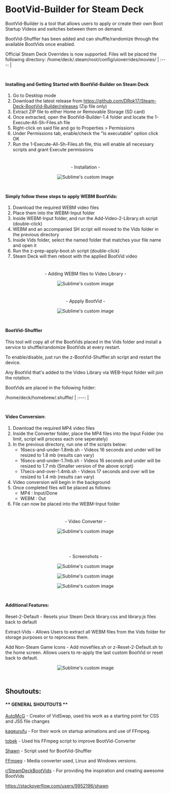 # BootVid-Builder for Steam Deck

BootVid-Builder is a tool that allows users to apply or create their own Boot Startup Videos and switches between them on demand. 

BootVid-Shuffler has been added and can shuffle/randomize through the available BootVids once enabled.

Official Steam Deck Overrides is now supported. Files will be placed the following directory:
/home/deck/.steam/root/config/uioverrides/movies/
| :---: |

<!-- Spacer -->
<p align="center">
  <img width="10" height="10" src="https://user-images.githubusercontent.com/81541725/168428087-611fe26a-aeb0-4617-98d7-9a239ea716d8.png">
</p>

#### Installing and Getting Started with BootVid-Builder on Steam Deck
1) Go to Desktop mode
2) Download the latest release from https://github.com/DRok17/Steam-Deck-BootVid-Builder/releases (Zip file only)
3) Extract ZIP file to either Home or Removable Storage (SD card)
4) Once extracted, open the BootVid-Builder-1.4 folder and locate the 1-Execute-All-Sh-Files.sh file
5) Right-click on said file and go to Properties > Permissions
6) Under Permissions tab, enable/check the "Is executable" option click OK
7) Run the 1-Execute-All-Sh-Files.sh file, this will enable all necessary scripts and grant Execute permissions

<!-- Spacer -->
<p align="center">
  <img width="10" height="10" src="https://user-images.githubusercontent.com/81541725/168428087-611fe26a-aeb0-4617-98d7-9a239ea716d8.png">
</p>

<!-- Center Text -->
<p align="center">
- Installation -
</p>

<!-- MB Menu -->
<p align="center">
  <img src="https://user-images.githubusercontent.com/81541725/194443084-d3d63c17-2bfe-40ab-a678-9d29e9c90736.gif?raw=true" alt="Sublime's custom image"/>
</p>

<!-- Spacer -->
<p align="center">
  <img width="10" height="10" src="https://user-images.githubusercontent.com/81541725/168428087-611fe26a-aeb0-4617-98d7-9a239ea716d8.png">
</p>

#### Simply follow these steps to apply WEBM BootVids:
1) Download the required WEBM video files
2) Place them into the WEBM-Input folder
3) Inside WEBM-Input folder, and run the Add-Video-2-Library.sh script (double-click)
4) WEBM and an accompanied SH script will moved to the Vids folder in the previous directory
5) Inside Vids folder, select the named folder that matches your file name and open it
6) Run the z-prep-apply-boot.sh script (double-click)
7) Steam Deck will then reboot with the applied BootVid video

<!-- Spacer -->
<p align="center">
  <img width="10" height="10" src="https://user-images.githubusercontent.com/81541725/168428087-611fe26a-aeb0-4617-98d7-9a239ea716d8.png">
</p>

<!-- Center Text -->
<p align="center">
- Adding WEBM files to Video Library -
</p>

<!-- MB Menu -->
<p align="center">
  <img src="https://user-images.githubusercontent.com/81541725/193354746-28745938-4723-477f-84ce-0d414eff12eb.gif?raw=true" alt="Sublime's custom image"/>
</p>
<!-- Spacer -->
<p align="center">
  <img width="10" height="10" src="https://user-images.githubusercontent.com/81541725/168428087-611fe26a-aeb0-4617-98d7-9a239ea716d8.png">
</p>

<!-- Center Text -->
<p align="center">
- Appply BootVid -
</p>
<!-- MB Menu -->
<p align="center">
  <img src="https://user-images.githubusercontent.com/81541725/193355518-d2336c68-764a-45b1-8019-72ac7b594c87.gif?raw=true" alt="Sublime's custom image"/>
</p>

<!-- Spacer -->
<p align="center">
  <img width="10" height="10" src="https://user-images.githubusercontent.com/81541725/168428087-611fe26a-aeb0-4617-98d7-9a239ea716d8.png">
</p>


#### BootVid-Shuffler

This tool will copy all of the BootVids placed in the Vids folder and install a service to shuffle/randomize BootVids at every restart.

To enable/disable, just run the z-BootVid-Shuffler.sh script and restart the device.

Any BootVid that's added to the Video Library via WEB-Input folder will join the rotation.

BootVids are placed in the following folder:

/home/deck/homebrew/.shuffle/
| :---: |
<!-- Spacer -->
<p align="center">
  <img width="10" height="10" src="https://user-images.githubusercontent.com/81541725/168428087-611fe26a-aeb0-4617-98d7-9a239ea716d8.png">
</p>


#### Video Conversion:
1) Download the required MP4 video files
2) Inside the Converter folder, place the MP4 files into the Input Folder (no limit, script will process each one seperately)
3) In the previous directory, run one of the scripts below:
   - 16secs-and-under-1.8mb.sh - Videos 16 seconds and under will be resized to 1.8 mb (results can vary)
   - 16secs-and-under-1.7mb.sh  - Videos 16 seconds and under will be resized to 1.7 mb (Smaller version of the above script)
   - 17secs-and-over-1.4mb.sh  - Videos 17 seconds and over will be resized to 1.4 mb (results can vary)
4) Video conversion will begin in the background
5) Once completed files will be placed as follows:
   - MP4 : Input/Done
   - WEBM : Out
6) File can now be placed into the WEBM-Input folder

<!-- Spacer -->
<p align="center">
  <img width="10" height="10" src="https://user-images.githubusercontent.com/81541725/168428087-611fe26a-aeb0-4617-98d7-9a239ea716d8.png">
</p>

<!-- Center Text -->
<p align="center">
- Video Converter -
</p>

<!-- MB Menu -->
<p align="center">
  <img src="https://user-images.githubusercontent.com/81541725/193466655-e063eca8-53be-4028-b65c-84936b3353d5.gif?raw=true" alt="Sublime's custom image"/>
</p>
<!-- Spacer -->
<p align="center">
  <img width="10" height="10" src="https://user-images.githubusercontent.com/81541725/168428087-611fe26a-aeb0-4617-98d7-9a239ea716d8.png">
</p>

 <!--
#### Supported File Types:

| Video Files  |
| :---: |
| .mp4  | 
| .webm  | 
<!--
-->

<!-- Spacer -->
<p align="center">
  <img width="10" height="10" src="https://user-images.githubusercontent.com/81541725/168428087-611fe26a-aeb0-4617-98d7-9a239ea716d8.png">
</p>

<!-- Center Text -->
<p align="center">
- Screenshots -
</p>

<!-- MB Menu -->
<p align="center">
  <img src="https://user-images.githubusercontent.com/81541725/193352170-9c1140e2-00b4-4d01-a857-91028b62ab40.png?raw=true" alt="Sublime's custom image"/>
</p>

<!-- MB Menu -->
<p align="center">
  <img src="https://user-images.githubusercontent.com/81541725/193352647-99523ee7-843d-4dfd-a873-b9a8c243281e.png?raw=true" alt="Sublime's custom image"/>
</p>

<!-- MB Menu -->
<p align="center">
  <img src="https://user-images.githubusercontent.com/81541725/193466812-91be4052-3304-41d6-b1bf-16fe2333e93d.png?raw=true" alt="Sublime's custom image"/>
</p>


<!-- Spacer -->
<p align="center">
  <img width="10" height="10" src="https://user-images.githubusercontent.com/81541725/168428087-611fe26a-aeb0-4617-98d7-9a239ea716d8.png">
</p>

#### Additional Features:

Reset-2-Default - Resets your Steam Deck library.css and library.js files back to default

Extract-Vids - Allows Users to extract all WEBM files from the Vids folder for storage purposes or to reprocess them.

Add Non-Steam Game Icons - Add movefiles.sh or z-Reset-2-Default.sh to the home screen. Allows users to re-apply the last custom BootVid or reset back to default.

<!-- MB Menu -->
<p align="center">
  <img src="https://user-images.githubusercontent.com/81541725/193622598-906d4a03-1f12-428e-87a6-7bd4c9eb2765.png?raw=true" alt="Sublime's custom image"/>
</p>



<!-- <p align="center">
  <img src="https://user-images.githubusercontent.com/81541725/124930830-a8e90580-dfcf-11eb-980b-999fe3a546bc.png?raw=true" alt="RetroBuilder"/>
</p>
-->





<!-- Spacer -->
<p align="center">
  <img width="10" height="10" src="https://user-images.githubusercontent.com/81541725/168428087-611fe26a-aeb0-4617-98d7-9a239ea716d8.png">
</p>


## Shoutouts:

#### ** GENERAL SHOUTOUTS **

[AutoMcG](https://github.com/AutoMcG/steamdeck_tools) - Creator of VidSwap, used his work as a starting point for CSS and JSS file changes

[kageurufu](https://github.com/kageurufu/steamdeck_startup_animations) - For their work on startup animations and use of FFmpeg.

[tobek](https://unix.stackexchange.com/a/598360) - Used his FFmpeg script to improve BootVid-Converter

[Shawn](https://stackoverflow.com/users/9952196/shawn) - Script used for BootVid-Shuffler

[FFmpeg](https://ffmpeg.org/) - Media converter used, Linux and Windows versions.

[r/SteamDeckBootVids](https://www.reddit.com/r/SteamDeckBootVids/) - For providing the inspiration and creating awesome BootVids

https://stackoverflow.com/users/9952196/shawn


